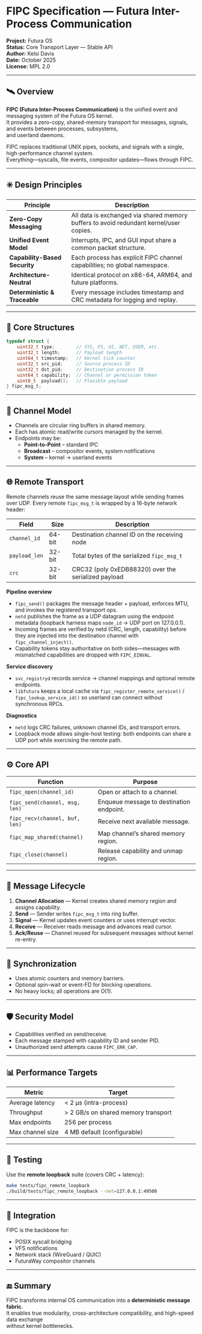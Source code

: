 # FIPC Specification — Futura Inter-Process Communication
**Project:** Futura OS  
**Status:** Core Transport Layer — Stable API  
**Author:** Kelsi Davis  
**Date:** October 2025  
**License:** MPL 2.0  

---

## 🛰️ Overview
**FIPC (Futura Inter-Process Communication)** is the unified event and messaging system of the Futura OS kernel.  
It provides a zero-copy, shared-memory transport for messages, signals, and events between processes, subsystems,  
and userland daemons.  

FIPC replaces traditional UNIX pipes, sockets, and signals with a single, high-performance channel system.  
Everything—syscalls, file events, compositor updates—flows through FIPC.

---

## ✳️ Design Principles
| Principle | Description |
|------------|-------------|
| **Zero-Copy Messaging** | All data is exchanged via shared memory buffers to avoid redundant kernel/user copies. |
| **Unified Event Model** | Interrupts, IPC, and GUI input share a common packet structure. |
| **Capability-Based Security** | Each process has explicit FIPC channel capabilities; no global namespace. |
| **Architecture-Neutral** | Identical protocol on x86-64, ARM64, and future platforms. |
| **Deterministic & Traceable** | Every message includes timestamp and CRC metadata for logging and replay. |

---

## 🧩 Core Structures
```c
typedef struct {
    uint32_t type;        // SYS, FS, UI, NET, USER, etc.
    uint32_t length;      // Payload length
    uint64_t timestamp;   // Kernel tick counter
    uint32_t src_pid;     // Source process ID
    uint32_t dst_pid;     // Destination process ID
    uint64_t capability;  // Channel or permission token
    uint8_t  payload[];   // Flexible payload
} fipc_msg_t;
```

---

## 🔁 Channel Model
- Channels are circular ring buffers in shared memory.  
- Each has atomic read/write cursors managed by the kernel.  
- Endpoints may be:
  - **Point-to-Point** – standard IPC  
  - **Broadcast** – compositor events, system notifications  
  - **System** – kernel → userland events  

---

## 🌐 Remote Transport
Remote channels reuse the same message layout while sending frames over UDP.
Every remote `fipc_msg_t` is wrapped by a 16-byte network header:

| Field | Size | Description |
|-------|------|-------------|
| `channel_id` | 64-bit | Destination channel ID on the receiving node |
| `payload_len` | 32-bit | Total bytes of the serialized `fipc_msg_t` |
| `crc` | 32-bit | CRC32 (poly 0xEDB88320) over the serialized payload |

**Pipeline overview**
- `fipc_send()` packages the message header + payload, enforces MTU, and invokes
  the registered transport ops.
- `netd` publishes the frame as a UDP datagram using the endpoint metadata
  (loopback harness maps `node_id` → UDP port on 127.0.0.1).
- Incoming frames are verified by netd (CRC, length, capability) before they are
  injected into the destination channel with `fipc_channel_inject()`.
- Capability tokens stay authoritative on both sides—messages with mismatched
  capabilities are dropped with `FIPC_EINVAL`.

**Service discovery**
- `svc_registryd` records service → channel mappings and optional remote
  endpoints.  
- `libfutura` keeps a local cache via
  `fipc_register_remote_service()` / `fipc_lookup_service_id()` so userland can
  connect without synchronous RPCs.

**Diagnostics**
- `netd` logs CRC failures, unknown channel IDs, and transport errors.
- Loopback mode allows single-host testing: both endpoints can share a UDP port
  while exercising the remote path.

---

## ⚙️ Core API
| Function | Purpose |
|-----------|----------|
| `fipc_open(channel_id)` | Open or attach to a channel. |
| `fipc_send(channel, msg, len)` | Enqueue message to destination endpoint. |
| `fipc_recv(channel, buf, len)` | Receive next available message. |
| `fipc_map_shared(channel)` | Map channel’s shared memory region. |
| `fipc_close(channel)` | Release capability and unmap region. |

---

## 🧠 Message Lifecycle
1. **Channel Allocation** — Kernel creates shared memory region and assigns capability.  
2. **Send** — Sender writes `fipc_msg_t` into ring buffer.  
3. **Signal** — Kernel updates event counters or uses interrupt vector.  
4. **Receive** — Receiver reads message and advances read cursor.  
5. **Ack/Reuse** — Channel reused for subsequent messages without kernel re-entry.

---

## 🚦 Synchronization
- Uses atomic counters and memory barriers.  
- Optional spin-wait or event-FD for blocking operations.  
- No heavy locks; all operations are O(1).  

---

## 🛡️ Security Model
- Capabilities verified on send/receive.  
- Each message stamped with capability ID and sender PID.  
- Unauthorized send attempts cause `FIPC_ERR_CAP`.  

---

## 📊 Performance Targets
| Metric | Target |
|---------|---------|
| Average latency | < 2 µs (intra-process) |
| Throughput | > 2 GB/s on shared memory transport |
| Max endpoints | 256 per process |
| Max channel size | 4 MB default (configurable) |

---

## 🧪 Testing
Use the **remote loopback** suite (covers CRC + latency):  
```bash
make tests/fipc_remote_loopback
./build/tests/fipc_remote_loopback --net=127.0.0.1:49500
```

---

## 🧭 Integration
FIPC is the backbone for:
- POSIX syscall bridging  
- VFS notifications  
- Network stack (WireGuard / QUIC)  
- FuturaWay compositor channels  

---

## 🔚 Summary
FIPC transforms internal OS communication into a **deterministic message fabric**.  
It enables true modularity, cross-architecture compatibility, and high-speed data exchange  
without kernel bottlenecks.
